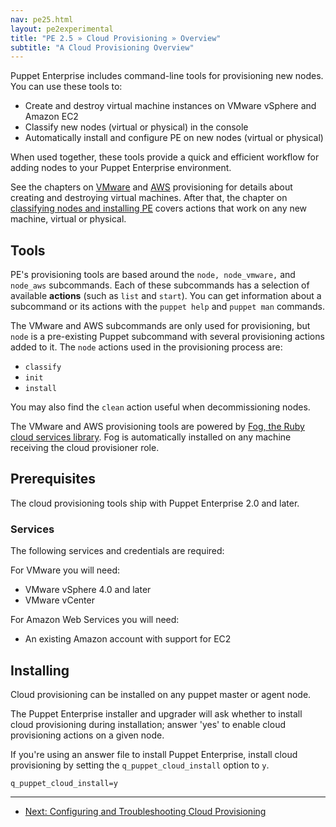 ```yaml
---
nav: pe25.html
layout: pe2experimental
title: "PE 2.5 » Cloud Provisioning » Overview"
subtitle: "A Cloud Provisioning Overview"
---
```


Puppet Enterprise includes command-line tools for provisioning new nodes. You can use these tools to:

* Create and destroy virtual machine instances on VMware vSphere and Amazon EC2
* Classify new nodes (virtual or physical) in the console
* Automatically install and configure PE on new nodes (virtual or physical)

When used together, these tools provide a quick and efficient workflow for adding nodes to your Puppet Enterprise environment.

See the chapters on [VMware](./cloudprovisioner_vmware.html) and [AWS](./cloudprovisioner_aws) provisioning for details about creating and destroying virtual machines. After that, the chapter on [classifying nodes and installing PE](./cloudprovisioner_classifying_installing.html) covers actions that work on any new machine, virtual or physical.

Tools
-----

PE's provisioning tools are based around the `node, node_vmware,` and `node_aws` subcommands. Each of these subcommands has a selection of available **actions** (such as `list` and `start`). You can get information about a subcommand or its actions with the `puppet help` and `puppet man` commands.

The VMware and AWS subcommands are only used for provisioning, but `node` is a pre-existing Puppet subcommand with several provisioning actions added to it. The `node` actions used in the provisioning process are:

- `classify`
- `init`
- `install`

You may also find the `clean` action useful when decommissioning nodes.

The VMware and AWS provisioning tools are powered by [Fog, the Ruby cloud services library](https://github.com/fog/fog). Fog is automatically installed on any machine receiving the cloud provisioner role.

Prerequisites
-------------

The cloud provisioning tools ship with Puppet Enterprise 2.0 and later.

### Services

The following services and credentials are required:

For VMware you will need:

- VMware vSphere 4.0 and later
- VMware vCenter

For Amazon Web Services you will need:

- An existing Amazon account with support for EC2

Installing
----------

Cloud provisioning can be installed on any puppet master or agent node.

The Puppet Enterprise installer and upgrader will ask whether to install cloud provisioning during installation; answer 'yes' to enable cloud provisioning actions on a given node.

If you're using an answer file to install Puppet Enterprise, install cloud provisioning by setting the `q_puppet_cloud_install` option to `y`.

    q_puppet_cloud_install=y



* * * 

- [Next: Configuring and Troubleshooting Cloud Provisioning](./cloudprovisioner_configuring.html)
